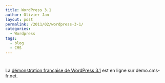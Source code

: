 ```yaml
---
title: WordPress 3.1
author: Olivier Jan
layout: post
permalink: /2011/02/wordpress-3-1/
categories:
  - Wordpress
tags:
  - blog
  - CMS
---
```

# 

La [démonstration française de WordPress 3.1][1] est en ligne sur demo.cms-fr.net.

 [1]: /demo/wordpress/